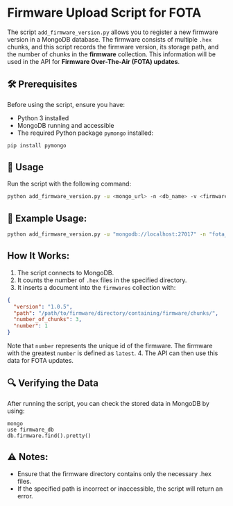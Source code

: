 # Firmware Upload Script for FOTA

The script `add_firmware_version.py` allows you to register a new firmware version in a MongoDB database. The firmware consists of multiple `.hex` chunks, and this script records the firmware version, its storage path, and the number of chunks in the **firmware** collection. This information will be used in the API for **Firmware Over-The-Air (FOTA) updates**.

## 🛠️ Prerequisites

Before using the script, ensure you have:

- Python 3 installed
- MongoDB running and accessible
- The required Python package `pymongo` installed:

```sh
pip install pymongo
```

## 🚀 Usage

Run the script with the following command:

```sh
python add_firmware_version.py -u <mongo_url> -n <db_name> -v <firmware_version> -p <firmware_path>
```

## 📌 Example Usage:

````sh
python add_firmware_version.py -u "mongodb://localhost:27017" -n "fota_server" -v "1.0.5" -p "./firmware/1.0.5/"
````

## How It Works:

1. The script connects to MongoDB.
2. It counts the number of `.hex` files in the specified directory.
3. It inserts a document into the `firmwares` collection with:
```json
{
  "version": "1.0.5",
  "path": "/path/to/firmware/directory/containing/firmware/chunks/",
  "number_of_chunks": 3,
  "number": 1
}
```
Note that `number` represents the unique id of the firmware. The firmware with the greatest `number` is defined as `latest`.
4. The API can then use this data for FOTA updates.

## 🔍 Verifying the Data

After running the script, you can check the stored data in MongoDB by using:

```
mongo
use firmware_db
db.firmware.find().pretty()
```

## ⚠️ Notes:

- Ensure that the firmware directory contains only the necessary .hex files.
- If the specified path is incorrect or inaccessible, the script will return an error.